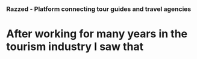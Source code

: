 ### Razzed - Platform connecting tour guides and travel agencies

# After working for many years in the tourism industry I saw that 
